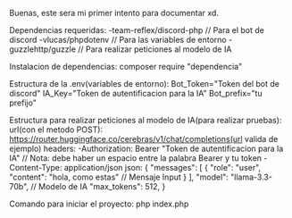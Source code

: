 Buenas, este sera mi primer intento para documentar xd.

Dependencias requeridas:
-team-reflex/discord-php  // Para el bot de discord
-vlucas/phpdotenv         // Para las variables de entorno
-guzzlehttp/guzzle        // Para realizar peticiones al modelo de IA

Instalacion de dependencias:
composer require "dependencia"

Estructura de la .env(variables de entorno):
Bot_Token="Token del bot de discord"
IA_Key="Token de autentificacion para la IA"
Bot_prefix="tu prefijo"

Estructura para realizar peticiones al modelo de IA(para realizar pruebas):
url(con el metodo POST): https://router.huggingface.co/cerebras/v1/chat/completions(url valida de ejemplo)
headers: 
  -Authorization: Bearer "Token de autentificacion para la IA"    // Nota: debe haber un espacio entre la palabra Bearer y tu token
  -Content-Type: application/json
json:
  {
  "messages": [
        {
            "role": "user",
            "content": "hola, como estas"       // Mensaje Input
        }
    ],
    "model": "llama-3.3-70b",    // Modelo de IA
    "max_tokens": 512,
}

Comando para iniciar el proyecto:
php index.php
